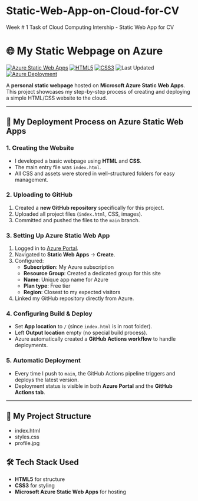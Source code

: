 # Static-Web-App-on-Cloud-for-CV
Week # 1 Task of Cloud Computing Intership - Static Web App for CV


# 🌐 My Static Webpage on Azure

[![Azure Static Web Apps](https://img.shields.io/badge/Hosted%20on-Azure%20Static%20Web%20Apps-0078D4?logo=microsoftazure&logoColor=white)](https://azure.microsoft.com/en-us/services/app-service/static/)
[![HTML5](https://img.shields.io/badge/HTML-5-E34F26?logo=html5&logoColor=white)](https://developer.mozilla.org/en-US/docs/Web/HTML)
[![CSS3](https://img.shields.io/badge/CSS-3-1572B6?logo=css3&logoColor=white)](https://developer.mozilla.org/en-US/docs/Web/CSS)
![Last Updated](https://img.shields.io/badge/Last%20Updated-2025--08--09-orange)
[![Azure Deployment](https://github.com/USERNAME/REPO/actions/workflows/azure-static-web-apps.yml/badge.svg)](https://github.com/USERNAME/REPO/actions/workflows/azure-static-web-apps.yml)

A **personal static webpage** hosted on **Microsoft Azure Static Web Apps**.  
This project showcases my step-by-step process of creating and deploying a simple HTML/CSS website to the cloud.

---

## 🚀 My Deployment Process on Azure Static Web Apps

### **1. Creating the Website**
- I developed a basic webpage using **HTML** and **CSS**.
- The main entry file was `index.html`.
- All CSS and assets were stored in well-structured folders for easy management.

### **2. Uploading to GitHub**
1. Created a **new GitHub repository** specifically for this project.
2. Uploaded all project files (`index.html`, CSS, images).
3. Committed and pushed the files to the `main` branch.

### **3. Setting Up Azure Static Web App**
1. Logged in to [Azure Portal](https://portal.azure.com/).
2. Navigated to **Static Web Apps** → **Create**.
3. Configured:
   - **Subscription**: My Azure subscription
   - **Resource Group**: Created a dedicated group for this site
   - **Name**: Unique app name for Azure
   - **Plan type**: Free tier
   - **Region**: Closest to my expected visitors
4. Linked my GitHub repository directly from Azure.

### **4. Configuring Build & Deploy**
- Set **App location** to `/` (since `index.html` is in root folder).
- Left **Output location** empty (no special build process).
- Azure automatically created a **GitHub Actions workflow** to handle deployments.

### **5. Automatic Deployment**
- Every time I push to `main`, the GitHub Actions pipeline triggers and deploys the latest version.
- Deployment status is visible in both **Azure Portal** and the **GitHub Actions tab**.

---

## 📂 My Project Structure
- index.html
- styles.css
- profile.jpg


## 🛠 Tech Stack Used
- **HTML5** for structure
- **CSS3** for styling
- **Microsoft Azure Static Web Apps** for hosting


